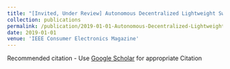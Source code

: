 ```yaml
---
title: "[Invited, Under Review] Autonomous Decentralized Lightweight Swarms"
collection: publications
permalink: /publication/2019-01-01-Autonomous-Decentralized-Lightweight-Swarms
date: 2019-01-01
venue: 'IEEE Consumer Electronics Magazine'
---
```

Recommended citation - Use [Google Scholar](https://scholar.google.com/scholar?q={[Invited,+Under+Review]+Autonomous+Decentralized+Lightweight+Swarms}) for appropriate Citation 